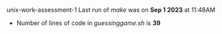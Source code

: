 unix-work-assessment-1
Last run of *make* was on **Sep 1 2023** at 11:48AM


- Number of lines of code in *guessinggame.sh* is **39**
